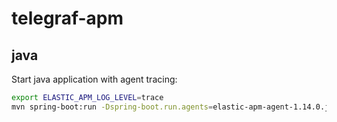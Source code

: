 # telegraf-apm

## java

Start java application with agent tracing:

```bash
export ELASTIC_APM_LOG_LEVEL=trace
mvn spring-boot:run -Dspring-boot.run.agents=elastic-apm-agent-1.14.0.jar
```
